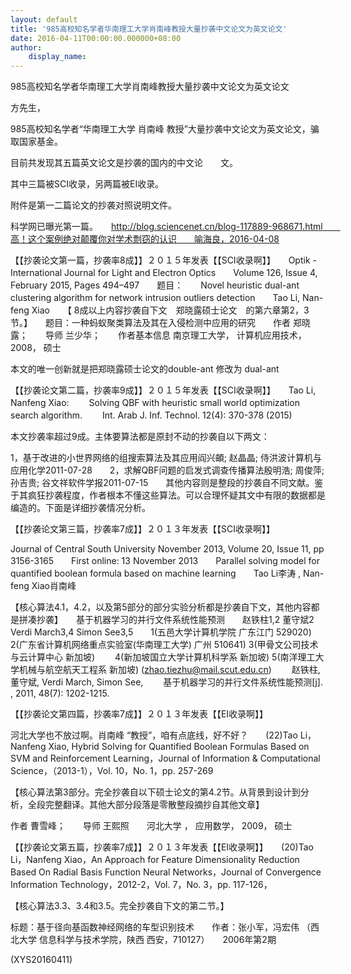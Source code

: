 ```yaml
---
layout: default
title: '985高校知名学者华南理工大学肖南峰教授大量抄袭中文论文为英文论文'
date: 2016-04-11T00:00:00.000000+08:00
author:
    display_name: 
---
```


985高校知名学者华南理工大学肖南峰教授大量抄袭中文论文为英文论文

方先生，

985高校知名学者“华南理工大学 肖南峰 教授”大量抄袭中文论文为英文论文，骗取国家基金。

目前共发现其五篇英文论文是抄袭的国内的中文论　　文。

其中三篇被SCI收录，另两篇被EI收录。

附件是第一二篇论文的抄袭对照说明文件。

科学网已曝光第一篇。　　http://blog.sciencenet.cn/blog-117889-968671.html　　高！这个案例绝对颠覆你对学术剽窃的认识　　喻海良，2016-04-08

【【抄袭论文第一篇，抄袭率8成】】２０１５年发表【【SCI收录啊】】　　Optik - International Journal for Light and Electron Optics　　Volume 126, Issue 4, February 2015, Pages 494–497　　题目：　　Novel heuristic dual-ant clustering algorithm for network intrusion outliers detection　　Tao Li, Nan-feng Xiao　　【 8成以上内容抄袭自下文　郑晓露硕士论文　的第六章第2，3节。】　　题目：一种蚂蚁聚类算法及其在入侵检测中应用的研究　　作者 郑晓露；　　导师 兰少华；　　作者基本信息 南京理工大学， 计算机应用技术， 2008， 硕士

本文的唯一创新就是把郑晓露硕士论文的double-ant 修改为 dual-ant

【【抄袭论文第二篇，抄袭率9成】】２０１５年发表【【SCI收录啊】】　　Tao Li, Nanfeng Xiao: 　　Solving QBF with heuristic small world optimization search algorithm. 　　Int. Arab J. Inf. Technol. 12(4): 370-378 (2015)

本文抄袭率超过9成。主体要算法都是原封不动的抄袭自以下两文：

1，基于改进的小世界网络的组搜索算法及其应用阎兴頔; 赵晶晶; 侍洪波计算机与应用化学2011-07-28　　2，求解QBF问题的启发式调查传播算法殷明浩; 周俊萍; 孙吉贵; 谷文祥软件学报2011-07-15　　其他内容则是整段的抄袭自不同文献。鉴于其疯狂抄袭程度，作者根本不懂这些算法。可以合理怀疑其文中有限的数据都是编造的。下面是详细抄袭情况分析。

【【抄袭论文第三篇，抄袭率7成】】２０１３年发表【【SCI收录啊】】

Journal of Central South University November 2013, Volume 20, Issue 11, pp 3156-3165　　First online: 13 November 2013　　Parallel solving model for quantified boolean formula based on machine learning　　Tao Li李涛 , Nan-feng Xiao肖南峰

【核心算法4.1，4.2，以及第5部分的部分实验分析都是抄袭自下文，其他内容都是拼凑抄袭】　　基于机器学习的并行文件系统性能预测　　赵铁柱1,2 董守斌2 Verdi March3,4 Simon See3,5　　1(五邑大学计算机学院 广东江门 529020) 2(广东省计算机网络重点实验室(华南理工大学) 广州 510641) 3(甲骨文公司技术与云计算中心 新加坡) 　　4(新加坡国立大学计算机科学系 新加坡) 5(南洋理工大学机械与航空航天工程系 新加坡) (zhao.tiezhu@mail.scut.edu.cn) 　　赵铁柱, 董守斌, Verdi March, Simon See, 　　基于机器学习的并行文件系统性能预测[j]. , 2011, 48(7): 1202-1215.

【【抄袭论文第四篇，抄袭率7成】】２０１３年发表【【EI收录啊】】

河北大学也不放过啊。肖南峰 “教授”，咱有点底线，好不好？　　(22)Tao Li，Nanfeng Xiao, Hybrid Solving for Quantified Boolean Formulas Based on SVM and Reinforcement Learning，Journal of Information & Computational Science，（2013-1），Vol. 10，No. 1，pp. 257-269

【核心算法第3部分。完全抄袭自以下硕士论文的第4.2节。从背景到设计到分析，全段完整翻译。其他大部分段落是零散整段摘抄自其他文章】

作者 曹雪峰；　　导师 王熙照　　河北大学 ， 应用数学， 2009， 硕士

【【抄袭论文第五篇，抄袭率7成】】２０１３年发表【【EI收录啊】】　　(20)Tao Li，Nanfeng Xiao，An Approach for Feature Dimensionality Reduction Based On Radial Basis Function Neural Networks，Journal of Convergence Information Technology，2012-2，Vol. 7，No. 3，pp. 117-126，

【核心算法3.3、3.4和3.5。完全抄袭自下文的第二节。】

标题：基于径向基函数神经网络的车型识别技术　　作者：张小军，冯宏伟 （西北大学 信息科学与技术学院，陕西 西安，710127）　　2006年第2期

(XYS20160411)

